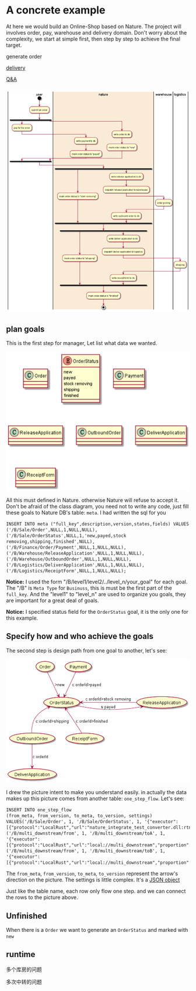 # A concrete example
At here we would build an Online-Shop based on Nature.  The project will involves order, pay, warehouse and delivery domain. Don't worry about the complexity, we start at simple first, then step by step to achieve the final target. 

generate order

[delivery](doc/delivery.md)

[Q&A](doc/q&a.md)







###### ![process flow](doc/processing_flow.png)

## plan goals

This is the first step for manager, Let list what data we wanted.

![plan goals](doc/plan_goals.png)

All this must defined in Nature. otherwise Nature will refuse to accept it. Don't be afraid of the class diagram, you need not to write any code, just fill these goals to Nature DB's table: `meta`.  I had written the sql for you

```sqlite
INSERT INTO meta ("full_key",description,version,states,fields) VALUES
('/B/Sale/Order',NULL,1,NULL,NULL),
('/B/Sale/OrderStatus',NULL,1,'new,payed,stock removing,shipping,finished',NULL),
('/B/Finance/Order/Payment',NULL,1,NULL,NULL),
('/B/Warehouse/ReleaseApplication',NULL,1,NULL,NULL),
('/B/Warehouse/OutboundOrder',NULL,1,NULL,NULL),
('/B/Logistics/DeliverApplication',NULL,1,NULL,NULL),
('/B/Logistics/ReceiptForm',NULL,1,NULL,NULL);
```

__Notice:__ I used the form "/B/level1/level2/../level_n/your_goal" for each goal.  The "/B" is `Meta Type` for `Businuss`, this is must be the first part of the `full_key`. And the "level1" to "level_n" are used to organize you goals, they are important for a great deal of goals.

__Notice:__  I specified status field for the `OrderStatus` goal, it is the only one for this example.

## Specify how and who achieve the goals

The second step is design path from one goal to another, let's see:

![how](doc/how.png)

I drew the picture intent to make you understand easily. in actually the data makes up this picture comes from another table: `one_step_flow`. Let's see:

```sqlite
INSERT INTO one_step_flow
(from_meta, from_version, to_meta, to_version, settings)
VALUES('/B/Sale/Order', 1, '/B/Sale/OrderStatus', 1, '{"executor":[{"protocol":"LocalRust","url":"nature_integrate_test_converter.dll:rtn_one","proportion":1}]}'),
('/B/multi_downstream/from', 1, '/B/multi_downstream/toA', 1, '{"executor":[{"protocol":"LocalRust","url":"local://multi_downstream","proportion":1}]}'),
('/B/multi_downstream/from', 1, '/B/multi_downstream/toB', 1, '{"executor":[{"protocol":"LocalRust","url":"local://multi_downstream","proportion":1}]}');

```

The `from_meta`, `from_version`, `to_meta`, `to_version` represent the arrow's direction on the picture. The settings is little complex. It's a [JSON object](../Nature/doc/help/reference.md#settings)







Just like the table name, each row only flow one step. and we can connect the rows to the picture above.







## Unfinished

When there is a `Order` we want to generate an `OrderStatus` and marked with `new`







## runtime

多个库房的问题

多次中转的问题

